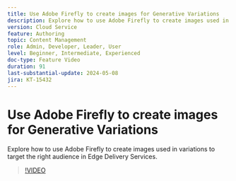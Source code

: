```yaml
---
title: Use Adobe Firefly to create images for Generative Variations
description: Explore how to use Adobe Firefly to create images used in variations to target the right audience in Edge Delivery Services.
version: Cloud Service
feature: Authoring
topic: Content Management
role: Admin, Developer, Leader, User
level: Beginner, Intermediate, Experienced
doc-type: Feature Video
duration: 91
last-substantial-update: 2024-05-08
jira: KT-15432
---
```


# Use Adobe Firefly to create images for Generative Variations

Explore how to use Adobe Firefly to create images used in variations to target the right audience in Edge Delivery Services.

>[!VIDEO](https://video.tv.adobe.com/v/3428794/?learn=on)
